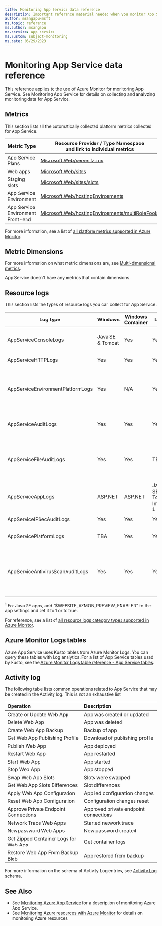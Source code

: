 ```yaml
---
title: Monitoring App Service data reference
description: Important reference material needed when you monitor App Service
author: msangapu-msft
ms.topic: reference
ms.author: msangapu
ms.service: app-service
ms.custom: subject-monitoring
ms.date: 06/29/2023
---
```


# Monitoring App Service data reference

This reference applies to the use of Azure Monitor for monitoring App Service. See [Monitoring App Service](monitor-app-service.md) for details on collecting and analyzing monitoring data for App Service.

## Metrics

This section lists all the automatically collected platform metrics collected for App Service.  

|Metric Type | Resource Provider / Type Namespace<br/> and link to individual metrics |
|-------|-----|
| App Service Plans | [Microsoft.Web/serverfarms](../azure-monitor/essentials/metrics-supported.md#microsoftwebserverfarms)
| Web apps | [Microsoft.Web/sites](../azure-monitor/essentials/metrics-supported.md#microsoftwebsites) |
| Staging slots | [Microsoft.Web/sites/slots](../azure-monitor/essentials/metrics-supported.md#microsoftwebsitesslots) 
| App Service Environment | [Microsoft.Web/hostingEnvironments](../azure-monitor/essentials/metrics-supported.md#microsoftwebhostingenvironments)
| App Service Environment Front-end | [Microsoft.Web/hostingEnvironments/multiRolePools](../azure-monitor/essentials/metrics-supported.md#microsoftwebhostingenvironmentsmultirolepools)


For more information, see a list of [all platform metrics supported in Azure Monitor](../azure-monitor/essentials/metrics-supported.md).


## Metric Dimensions

For more information on what metric dimensions are, see [Multi-dimensional metrics](../azure-monitor/essentials/data-platform-metrics.md#multi-dimensional-metrics).

App Service doesn't have any metrics that contain dimensions.

## Resource logs

This section lists the types of resource logs you can collect for App Service. 

| Log type | Windows | Windows Container | Linux | Linux Container | Description |
|-|-|-|-|-|-|
| AppServiceConsoleLogs | Java SE & Tomcat | Yes | Yes | Yes | Standard output and standard error |
| AppServiceHTTPLogs | Yes | Yes | Yes | Yes | Web server logs |
| AppServiceEnvironmentPlatformLogs | Yes | N/A | Yes | Yes | App Service Environment: scaling, configuration changes, and status logs|
| AppServiceAuditLogs | Yes | Yes | Yes | Yes | Login activity via FTP and Kudu |
| AppServiceFileAuditLogs | Yes | Yes | TBA | TBA | File changes made to the site content; **only available for Premium tier and above** |
| AppServiceAppLogs | ASP.NET | ASP.NET | Java SE & Tomcat Images <sup>1</sup> | Java SE & Tomcat Blessed Images <sup>1</sup> | Application logs |
| AppServiceIPSecAuditLogs  | Yes | Yes | Yes | Yes | Requests from IP Rules |
| AppServicePlatformLogs  | TBA | Yes | Yes | Yes | Container operation logs |
| AppServiceAntivirusScanAuditLogs | Yes | Yes | Yes | Yes | [Anti-virus scan logs](https://azure.github.io/AppService/2020/12/09/AzMon-AppServiceAntivirusScanAuditLogs.html) using Microsoft Defender for Cloud; **only available for Premium tier** | 

<sup>1</sup> For Java SE apps, add "$WEBSITE_AZMON_PREVIEW_ENABLED" to the app settings and set it to 1 or to true.

For reference, see a list of [all resource logs category types supported in Azure Monitor](../azure-monitor/essentials/resource-logs-schema.md).

## Azure Monitor Logs tables

Azure App Service uses Kusto tables from Azure Monitor Logs. You can query these tables with Log analytics. For a list of App Service tables used by Kusto, see the [Azure Monitor Logs table reference - App Service tables](/azure/azure-monitor/reference/tables/tables-resourcetype#app-services). 

## Activity log

The following table lists common operations related to App Service that may be created in the Activity log. This is not an exhaustive list.

| Operation | Description |
|:---|:---|
|Create or Update Web App| App was created or updated|
|Delete Web App| App was deleted |
|Create Web App Backup| Backup of app|
|Get Web App Publishing Profile| Download of publishing profile |
|Publish Web App| App deployed |
|Restart Web App| App restarted|
|Start Web App| App started |
|Stop Web App| App stopped|
|Swap Web App Slots| Slots were swapped|
|Get Web App Slots Differences| Slot differences|
|Apply Web App Configuration| Applied configuration changes|
|Reset Web App Configuration| Configuration changes reset|
|Approve Private Endpoint Connections| Approved private endpoint connections|
|Network Trace Web Apps| Started network trace|
|Newpassword Web Apps| New password created |
|Get Zipped Container Logs for Web App| Get container logs |
|Restore Web App From Backup Blob| App restored from backup|

For more information on the schema of Activity Log entries, see [Activity  Log schema](../azure-monitor/essentials/activity-log-schema.md). 

## See Also

- See [Monitoring Azure App Service](monitor-app-service.md) for a description of monitoring Azure App Service.
- See [Monitoring Azure resources with Azure Monitor](../azure-monitor/essentials/monitor-azure-resource.md) for details on monitoring Azure resources.
